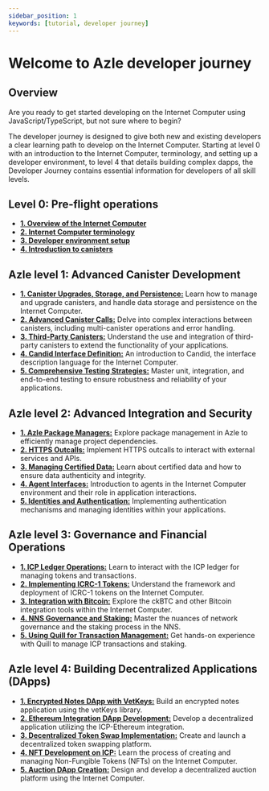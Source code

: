 ```yaml
---
sidebar_position: 1
keywords: [tutorial, developer journey]
---
```


# Welcome to Azle developer journey

## Overview

Are you ready to get started developing on the Internet Computer using JavaScript/TypeScript, but not sure where to begin?

The developer journey is designed to give both new and existing developers a clear learning path to develop on the Internet Computer. Starting at level 0 with an introduction to the Internet Computer, terminology, and setting up a developer environment, to level 4 that details building complex dapps, the Developer Journey contains essential information for developers of all skill levels.

## Level 0: Pre-flight operations

- **[1. Overview of the Internet Computer](/docs/developer-journey/level-0/1-ic-overview.mdx)**
- **[2. Internet Computer terminology](/docs/developer-journey/level-0/2-ic-terms.mdx)**
- **[3. Developer environment setup](/docs/developer-journey/level-0/3-dev-env.mdx)**
- **[4. Introduction to canisters](/docs/developer-journey/level-0/4-intro-canisters.mdx)**

## Azle level 1: Advanced Canister Development

- **[1. Canister Upgrades, Storage, and Persistence:](/docs/developer-journey/level-1/1-storage-persistance.mdx)** Learn how to manage and upgrade canisters, and handle data storage and persistence on the Internet Computer.
- **[2. Advanced Canister Calls:](/docs/developer-journey/level-1/2-advanced-canister-calls.mdx)** Delve into complex interactions between canisters, including multi-canister operations and error handling.
- **[3. Third-Party Canisters:](/docs/developer-journey/level-1/3-using-third-party-canisters.mdx)** Understand the use and integration of third-party canisters to extend the functionality of your applications.
- **[4. Candid Interface Definition:](/docs/developer-journey/level-1/4-intro-candid.mdx)** An introduction to Candid, the interface description language for the Internet Computer.
- **[5. Comprehensive Testing Strategies:](/docs/developer-journey/level-1/5-testing.mdx)** Master unit, integration, and end-to-end testing to ensure robustness and reliability of your applications.

## Azle level 2: Advanced Integration and Security

- **[1. Azle Package Managers:](/)** Explore package management in Azle to efficiently manage project dependencies.
- **[2. HTTPS Outcalls:](/)** Implement HTTPS outcalls to interact with external services and APIs.
- **[3. Managing Certified Data:](/)** Learn about certified data and how to ensure data authenticity and integrity.
- **[4. Agent Interfaces:](/)** Introduction to agents in the Internet Computer environment and their role in application interactions.
- **[5. Identities and Authentication:](/)** Implementing authentication mechanisms and managing identities within your applications.

## Azle level 3: Governance and Financial Operations

- **[1. ICP Ledger Operations:](/)** Learn to interact with the ICP ledger for managing tokens and transactions.
- **[2. Implementing ICRC-1 Tokens:](/)** Understand the framework and deployment of ICRC-1 tokens on the Internet Computer.
- **[3. Integration with Bitcoin:](/)** Explore the ckBTC and other Bitcoin integration tools within the Internet Computer.
- **[4. NNS Governance and Staking:](/)** Master the nuances of network governance and the staking process in the NNS.
- **[5. Using Quill for Transaction Management:](/)** Get hands-on experience with Quill to manage ICP transactions and staking.

## Azle level 4: Building Decentralized Applications (DApps)

- **[1. Encrypted Notes DApp with VetKeys:](/)** Build an encrypted notes application using the vetKeys library.
- **[2. Ethereum Integration DApp Development:](/)** Develop a decentralized application utilizing the ICP-Ethereum integration.
- **[3. Decentralized Token Swap Implementation:](/)** Create and launch a decentralized token swapping platform.
- **[4. NFT Development on ICP:](/)** Learn the process of creating and managing Non-Fungible Tokens (NFTs) on the Internet Computer.
- **[5. Auction DApp Creation:](/)** Design and develop a decentralized auction platform using the Internet Computer.
